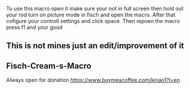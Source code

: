 To use this macro open it make sure your not in full screen then hold out your rod turn on picture mode in fisch and open the macro. After that cofigure your controll settings and click space. Then repoen the macro press f1 and your good

## This is not mines just an edit/improvement of it

## Fisch-Cream-s-Macro
Always open for donation https://www.buymeacoffee.com/kinao1?l=en
